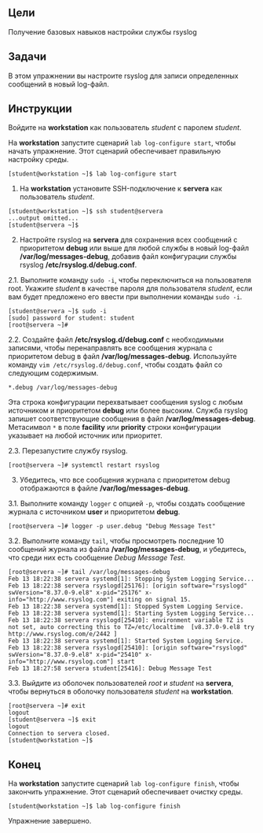 ## Цели

Получение базовых навыков настройки службы rsyslog

## Задачи

В этом упражнении вы настроите rsyslog для записи определенных сообщений в новый log-файл.

## Инструкции

Войдите на **workstation** как пользователь *student* с паролем *student*.

На **workstation** запустите сценарий `lab log-configure start`, чтобы начать упражнение. Этот сценарий обеспечивает правильную настройку среды.

```
[student@workstation ~]$ lab log-configure start
```

1.	На **workstation** установите SSH-подключение к **servera** как пользователь *student*.

  ```
  [student@workstation ~]$ ssh student@servera
  ...output omitted...
  [student@servera ~]$ 
  ```

2.	Настройте rsyslog на **servera** для сохранения всех сообщений с приоритетом **debug** или выше для любой службы в новый log-файл **/var/log/messages-debug**, добавив файл конфигурации службы rsyslog **/etc/rsyslog.d/debug.conf**.

  2.1.	Выполните команду `sudo -i`, чтобы переключиться на пользователя root. Укажите *student* в качестве пароля для пользователя *student*, если вам будет предложено его ввести при выполнении команды `sudo -i`.

  ```
  [student@servera ~]$ sudo -i
  [sudo] password for student: student
  [root@servera ~]# 
  ```

  2.2.	Создайте файл **/etc/rsyslog.d/debug.conf** с необходимыми записями, чтобы перенаправлять все сообщения журнала с приоритетом debug в файл **/var/log/messages-debug**. Используйте команду `vim /etc/rsyslog.d/debug.conf`, чтобы создать файл со следующим содержимым.

  ```
  *.debug /var/log/messages-debug
  ```

  Эта строка конфигурации перехватывает сообщения syslog с любым источником и приоритетом **debug** или более высоким. Служба rsyslog запишет соответствующие сообщения в файл **/var/log/messages-debug**. Метасимвол `*` в поле **facility** или **priority** строки конфигурации указывает на любой источник или приоритет.

  2.3.	Перезапустите службу rsyslog.

  ```
  [root@servera ~]# systemctl restart rsyslog
  ```

3.	Убедитесь, что все сообщения журнала с приоритетом debug отображаются в файле **/var/log/messages-debug**.

  3.1.	Выполните команду `logger` с опцией `-p`, чтобы создать сообщение журнала с источником **user** и приоритетом **debug**.

  ```
  [root@servera ~]# logger -p user.debug "Debug Message Test"
  ```

  3.2.	Выполните команду `tail`, чтобы просмотреть последние 10 сообщений журнала из файла **/var/log/messages-debug**, и убедитесь, что среди них есть сообщение *Debug Message Test*.

  ```
  [root@servera ~]# tail /var/log/messages-debug
  Feb 13 18:22:38 servera systemd[1]: Stopping System Logging Service...
  Feb 13 18:22:38 servera rsyslogd[25176]: [origin software="rsyslogd" swVersion="8.37.0-9.el8" x-pid="25176" x-info="http://www.rsyslog.com"] exiting on signal 15.
  Feb 13 18:22:38 servera systemd[1]: Stopped System Logging Service.
  Feb 13 18:22:38 servera systemd[1]: Starting System Logging Service...
  Feb 13 18:22:38 servera rsyslogd[25410]: environment variable TZ is not set, auto correcting this to TZ=/etc/localtime  [v8.37.0-9.el8 try http://www.rsyslog.com/e/2442 ]
  Feb 13 18:22:38 servera systemd[1]: Started System Logging Service.
  Feb 13 18:22:38 servera rsyslogd[25410]: [origin software="rsyslogd" swVersion="8.37.0-9.el8" x-pid="25410" x-info="http://www.rsyslog.com"] start
  Feb 13 18:27:58 servera student[25416]: Debug Message Test
  ```

  3.3.	Выйдите из оболочек пользователей *root* и *student* на **servera**, чтобы вернуться в оболочку пользователя *student* на **workstation**.

  ```
  [root@servera ~]# exit
  logout
  [student@servera ~]$ exit
  logout
  Connection to servera closed.
  [student@workstation ~]$ 
  ```

## Конец

На **workstation** запустите сценарий `lab log-configure finish`, чтобы закончить упражнение. Этот сценарий обеспечивает очистку среды.

```
[student@workstation ~]$ lab log-configure finish
```

Упражнение завершено.



